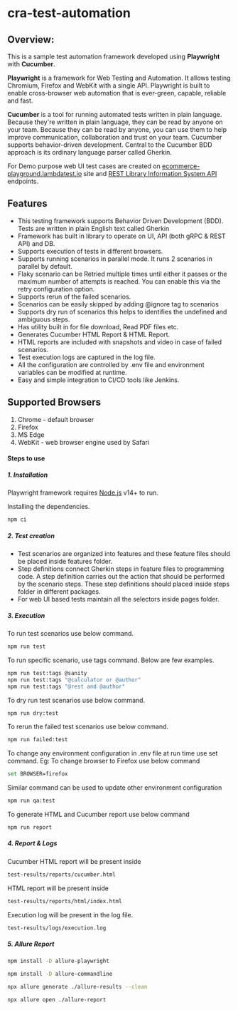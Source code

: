 # cra-test-automation

## **Overview:**

This is a sample test automation framework developed using **Playwright** with **Cucumber**.

**Playwright** is a framework for Web Testing and Automation. It allows testing Chromium, Firefox and WebKit with a single API. Playwright is built to enable cross-browser web automation that is ever-green, capable, reliable and fast.

**Cucumber** is a tool for running automated tests written in plain language. Because they're written in plain language, they can be read by anyone on your team. Because they can be read by anyone, you can use them to help improve communication, collaboration and trust on your team. Cucumber supports behavior-driven development. Central to the Cucumber BDD approach is its ordinary language parser called Gherkin. 

For Demo purpose web UI test cases are created on [ecommerce-playground.lambdatest.io](https://ecommerce-playground.lambdatest.io/index.php) site and [REST Library Information System API](https://www.libraryinformationsystem.org/Services/RestService.svc) endpoints.

## Features

- This testing framework supports Behavior Driven Development (BDD). Tests are written in plain English text called Gherkin
- Framework has built in library to operate on UI, API (both gRPC & REST API) and DB.
- Supports execution of tests in different browsers.
- Supports running scenarios in parallel mode. It runs 2 scenarios in parallel by default.
- Flaky scenario can be Retried multiple times until either it passes or the maximum number of attempts is reached. You can enable this via the retry configuration option.
- Supports rerun of the failed scenarios.
- Scenarios can be easily skipped by adding @ignore tag to scenarios
- Supports dry run of scenarios this helps to identifies the undefined and ambiguous steps.
- Has utility built in for file download, Read PDF files etc.
- Generates Cucumber HTML Report & HTML Report.
- HTML reports are included with snapshots and video in case of failed scenarios.
- Test execution logs are captured in the log file.
- All the configuration are controlled by .env file and environment variables can be modified at runtime.
- Easy and simple integration to CI/CD tools like Jenkins.

## Supported Browsers

1. Chrome - default browser
2. Firefox
3. MS Edge
4. WebKit - web browser engine used by Safari


#### Steps to use
##### 1. Installation

Playwright framework requires [Node.js](https://nodejs.org/) v14+ to run.

Installing the dependencies.
```sh
npm ci
```
##### 2. Test creation
- Test scenarios are organized into features and these feature files should be placed inside features folder.
- Step definitions connect Gherkin steps in feature files to programming code. A step definition carries out the action that should be performed by the scenario steps. These step definitions should placed inside steps folder in different packages.
- For web UI based tests maintain all the selectors inside pages folder.

##### 3. Execution
To run test scenarios use below command.
```sh
npm run test
```
To run specific scenario, use tags command. Below are few examples.
```sh
npm run test:tags @sanity
npm run test:tags "@calculator or @author"
npm run test:tags "@rest and @author"
```
To dry run test scenarios use below command.
```sh
npm run dry:test
```
To rerun the failed test scenarios use below command.
```sh
npm run failed:test
```
To change any environment configuration in .env file at run time use set command.
Eg: To change browser to Firefox use below command
```sh
set BROWSER=firefox
```
Similar command can be used to update other environment configuration
```sh
npm run qa:test
```

To generate HTML and Cucumber report use below command
```sh
npm run report
```
##### 4. Report & Logs
Cucumber HTML report will be present inside
```sh
test-results/reports/cucumber.html
```
HTML report will be present inside
```sh
test-results/reports/html/index.html
```
Execution log will be present in the log file.
```sh
test-results/logs/execution.log
```

##### 5. Allure Report
```sh
npm install -D allure-playwright 
```
```sh
npm install -D allure-commandline
```
```sh
npx allure generate ./allure-results --clean
```
```sh
npx allure open ./allure-report
```